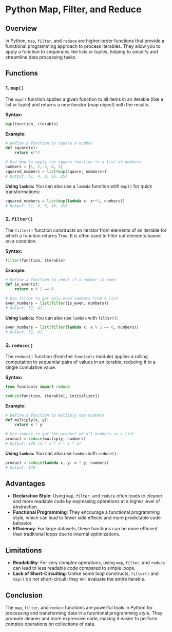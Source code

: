 # Python Map, Filter, and Reduce

## Overview

In Python, `map`, `filter`, and `reduce` are higher-order functions that provide a functional programming approach to process iterables. They allow you to apply a function to sequences like lists or tuples, helping to simplify and streamline data processing tasks.

## Functions

### 1. `map()`

The `map()` function applies a given function to all items in an iterable (like a list or tuple) and returns a new iterator (map object) with the results.

**Syntax:**

```python
map(function, iterable)
```

**Example:**

```python
# Define a function to square a number
def square(x):
    return x**2

# Use map to apply the square function to a list of numbers
numbers = [1, 2, 3, 4, 5]
squared_numbers = list(map(square, numbers))
# Output: [1, 4, 9, 16, 25]
```

**Using `lambda`:**
You can also use a `lambda` function with `map()` for quick transformations:

```python
squared_numbers = list(map(lambda x: x**2, numbers))
# Output: [1, 4, 9, 16, 25]
```

### 2. `filter()`

The `filter()` function constructs an iterator from elements of an iterable for which a function returns `True`. It is often used to filter out elements based on a condition.

**Syntax:**

```python
filter(function, iterable)
```

**Example:**

```python
# Define a function to check if a number is even
def is_even(x):
    return x % 2 == 0

# Use filter to get only even numbers from a list
even_numbers = list(filter(is_even, numbers))
# Output: [2, 4]
```

**Using `lambda`:**
You can also use `lambda` with `filter()`:

```python
even_numbers = list(filter(lambda x: x % 2 == 0, numbers))
# Output: [2, 4]
```

### 3. `reduce()`

The `reduce()` function (from the `functools` module) applies a rolling computation to sequential pairs of values in an iterable, reducing it to a single cumulative value.

**Syntax:**

```python
from functools import reduce

reduce(function, iterable[, initializer])
```

**Example:**

```python
# Define a function to multiply two numbers
def multiply(x, y):
    return x * y

# Use reduce to get the product of all numbers in a list
product = reduce(multiply, numbers)
# Output: 120 (1 * 2 * 3 * 4 * 5)
```

**Using `lambda`:**
You can also use `lambda` with `reduce()`:

```python
product = reduce(lambda x, y: x * y, numbers)
# Output: 120
```

## Advantages

- **Declarative Style**: Using `map`, `filter`, and `reduce` often leads to cleaner and more readable code by expressing operations at a higher level of abstraction.
- **Functional Programming**: They encourage a functional programming style, which can lead to fewer side effects and more predictable code behavior.
- **Efficiency**: For large datasets, these functions can be more efficient than traditional loops due to internal optimizations.

## Limitations

- **Readability**: For very complex operations, using `map`, `filter`, and `reduce` can lead to less readable code compared to simple loops.
- **Lack of Short-Circuiting**: Unlike some loop constructs, `filter()` and `map()` do not short-circuit; they will evaluate the entire iterable.

## Conclusion

The `map`, `filter`, and `reduce` functions are powerful tools in Python for processing and transforming data in a functional programming style. They promote cleaner and more expressive code, making it easier to perform complex operations on collections of data.
